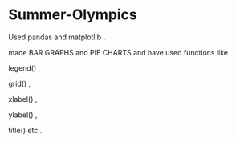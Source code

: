 # Summer-Olympics

Used pandas and matplotlib ,

made BAR GRAPHS   and   PIE CHARTS and have used functions like

legend() ,

grid() ,

xlabel() , 

ylabel() ,

title() etc .
